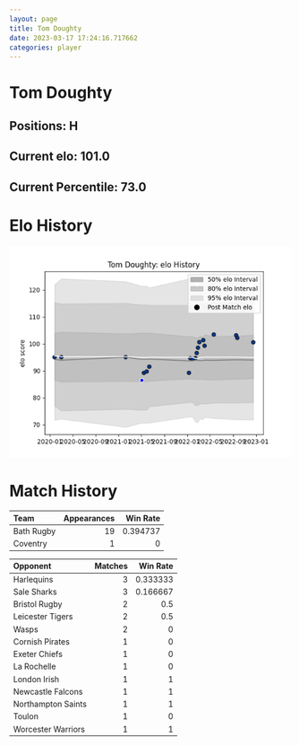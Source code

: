 ```yaml
---  
layout: page  
title: Tom Doughty  
date: 2023-03-17 17:24:16.717662  
categories: player  
---
```

# Tom Doughty

## Positions: H

## Current elo: 101.0

## Current Percentile: 73.0

# Elo History


![elo history](history_TomDoughty.png)
# Match History


| Team       |   Appearances |   Win Rate |
|:-----------|--------------:|-----------:|
| Bath Rugby |            19 |   0.394737 |
| Coventry   |             1 |   0        |

| Opponent           |   Matches |   Win Rate |
|:-------------------|----------:|-----------:|
| Harlequins         |         3 |   0.333333 |
| Sale Sharks        |         3 |   0.166667 |
| Bristol Rugby      |         2 |   0.5      |
| Leicester Tigers   |         2 |   0.5      |
| Wasps              |         2 |   0        |
| Cornish Pirates    |         1 |   0        |
| Exeter Chiefs      |         1 |   0        |
| La Rochelle        |         1 |   0        |
| London Irish       |         1 |   1        |
| Newcastle Falcons  |         1 |   1        |
| Northampton Saints |         1 |   1        |
| Toulon             |         1 |   0        |
| Worcester Warriors |         1 |   1        |